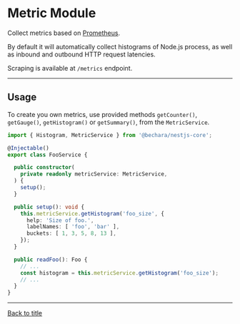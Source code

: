 # Metric Module

Collect metrics based on [Prometheus](https://prometheus.io/).

By default it will automatically collect histograms of Node.js process, as well as inbound and outbound HTTP request latencies.

Scraping is available at `/metrics` endpoint.

---

## Usage

To create you own metrics, use provided methods `getCounter()`, `getGauge()`, `getHistogram()` or `getSummary()`, from the `MetricService`.

```ts
import { Histogram, MetricService } from '@bechara/nestjs-core';

@Injectable()
export class FooService {

  public constructor(
    private readonly metricService: MetricService,
  ) {
    setup();
  }

  public setup(): void {
    this.metricService.getHistogram('foo_size', {
      help: 'Size of foo.',
      labelNames: [ 'foo', 'bar' ],
      buckets: [ 1, 3, 5, 8, 13 ],
    });
  }

  public readFoo(): Foo {
    // ...
    const histogram = this.metricService.getHistogram('foo_size');
    // ...
  }
}
```

---

[Back to title](../../README.md)
